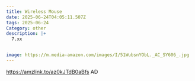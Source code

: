 ```yaml
---
title: Wireless Mouse
date: 2025-06-24T04:05:11.507Z
tags: 2025-06-24
Category: other
description: |+
  7.xx 


image: https://m.media-amazon.com/images/I/51WubsnYObL._AC_SY606_.jpg
---
```

https://amzlink.to/az0kJTdB0aBfs  AD